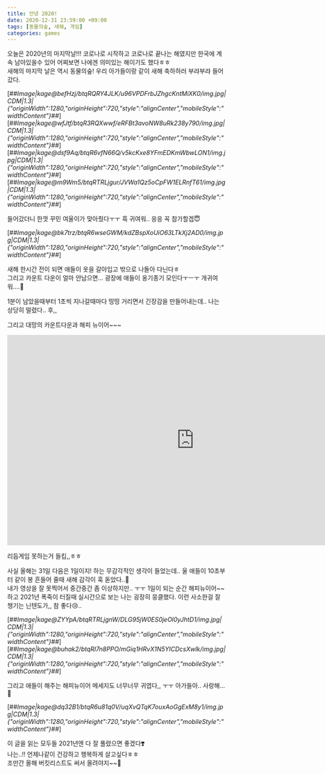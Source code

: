 ```yaml
---
title: 안녕 2020!
date: 2020-12-31 23:59:00 +09:00
tags: [동물의숲, 새해, 게임]
categories: games
---
```


오늘은 2020년의 마지막날!!! 코로나로 시작하고 코로나로 끝나는 해였지만 한국에 계속 남아있을수 있어 어찌보면 나에겐 의미있는 해이기도 했다ㅎㅎ  
새해의 마지막 날은 역시 동물의숲! 우리 아가들이랑 같이 새해 축하하러 부랴부랴 들어갔다.  
  
  

[##_Image|kage@befHzj/btqRQRY4JLK/u96VPDFrbJZhgcKntMiXK0/img.jpg|CDM|1.3|{"originWidth":1280,"originHeight":720,"style":"alignCenter","mobileStyle":"widthContent"}_##][##_Image|kage@wfJtf/btqR3RQXwwf/eRFBt3avoNW8uRk238y790/img.jpg|CDM|1.3|{"originWidth":1280,"originHeight":720,"style":"alignCenter","mobileStyle":"widthContent"}_##][##_Image|kage@dsf9Aq/btqR6vfN66Q/v5kcKxe8YFmEDKmWbwLON1/img.jpg|CDM|1.3|{"originWidth":1280,"originHeight":720,"style":"alignCenter","mobileStyle":"widthContent"}_##][##_Image|kage@m9Wm5/btqRTRLjgur/JVWa1Qz5oCpFW1ELRnfT61/img.jpg|CDM|1.3|{"originWidth":1280,"originHeight":720,"style":"alignCenter","mobileStyle":"widthContent"}_##]

  
들어갔더니 한껏 꾸민 여울이가 맞아줬다ㅜㅜ 흑 귀여워.. 응응 꼭 참가할겝😇  
  
  

[##_Image|kage@bk7trz/btqR6wseGWM/kdZBspXoUiO63LTkXj2AD0/img.jpg|CDM|1.3|{"originWidth":1280,"originHeight":720,"style":"alignCenter","mobileStyle":"widthContent"}_##]

  
새해 한시간 전이 되면 애들이 옷을 갈아입고 밖으로 나돌아 다닌다ㅎ  
그리고 카운트 다운이 얼마 안남으면... 광장에 애들이 옹기종기 모인다ㅜㅡㅜ 개귀여워....🥺  
  
1분이 남았을때부터 1초씩 지나갈때마다 띵띵 거리면서 긴장감을 만들어내는데.. 나는 상당히 떨렸다.. 후,,  
  
그리고 대망의 카운트다운과 해피 뉴이어~~~  
  
  

<iframe src="https://play-tv.kakao.com/embed/player/cliplink/415359770?service=daum_tistory" width="860" height="483.75" frameborder="0" allowfullscreen="true"></iframe>

리듬게임 못하는거 들킴,,ㅎㅎ

  
사실 올해는 31일 다음은 1일이지! 하는 무감각적인 생각이 들었는데.. 울 애들이 10초부터 같이 봉 흔들어 줄때 새해 감각이 훅 돋았다..🤩  
내가 영상을 잘 못찍어서 중간중간 좀 이상하지만.. ㅜㅜ 1일이 되는 순간 해피뉴이어~~ 하고 2021년 폭죽이 터질때 실시간으로 보는 나는 굉장히 뭉클했다. 이런 사소한걸 잘 챙기는 닌텐도가,, 참 좋다😢..  
  

[##_Image|kage@ZYYpA/btqRTRLjgnW/DLG95jW0ES0jeOl0yJhtD1/img.jpg|CDM|1.3|{"originWidth":1280,"originHeight":720,"style":"alignCenter","mobileStyle":"widthContent"}_##][##_Image|kage@buhak2/btqRI7n8PPO/mGiq1HRvX1N5YICDcsXwlk/img.jpg|CDM|1.3|{"originWidth":1280,"originHeight":720,"style":"alignCenter","mobileStyle":"widthContent"}_##]

  
그리고 애들이 해주는 해피뉴이어 메세지도 너무너무 귀엽다,, ㅜㅜ 아가들아.. 사랑해...💖  
  

[##_Image|kage@dq32B1/btqR6u81q0V/uqXvQTqK7ouxAoGgExM8y1/img.jpg|CDM|1.3|{"originWidth":1280,"originHeight":720,"style":"alignCenter","mobileStyle":"widthContent"}_##]

  
이 글을 읽는 모두들 2021년엔 다 잘 풀렸으면 좋겠다❣️  
나는..!! 언제나같이 건강하고 행복하게 살고싶다ㅎㅎ  
조만간 올해 버킷리스트도 써서 올려야지~~🥳
